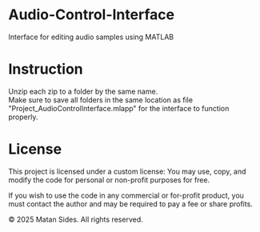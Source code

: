 # Audio-Control-Interface
Interface for editing audio samples using MATLAB

# Instruction
Unzip each zip to a folder by the same name.  
Make sure to save all folders in the same location as file "Project_AudioControlInterface.mlapp"  for the interface to function properly.

# License     
This project is licensed under a custom license:
You may use, copy, and modify the code for personal or non-profit purposes for free.
        
If you wish to use the code in any commercial or for-profit product, you must contact the author and may be required to 
pay a fee or share profits.
        
© 2025 Matan Sides. 
All rights reserved.
